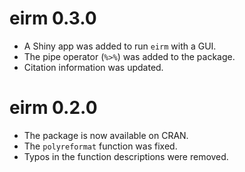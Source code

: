 # eirm 0.3.0

- A Shiny app was added to run `eirm` with a GUI.
- The pipe operator (`%>%`) was added to the package. 
- Citation information was updated.

# eirm 0.2.0

- The package is now available on CRAN.
- The `polyreformat` function was fixed.
- Typos in the function descriptions were removed.
